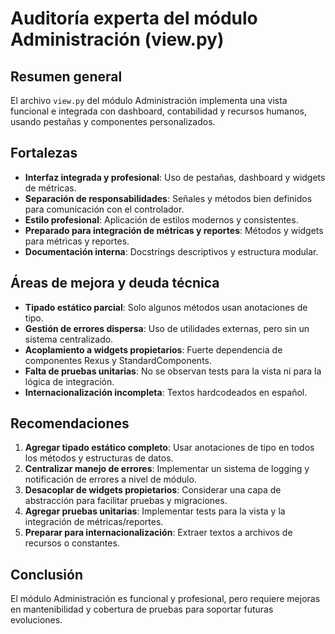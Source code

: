 # Auditoría experta del módulo Administración (view.py)

## Resumen general
El archivo `view.py` del módulo Administración implementa una vista funcional e integrada con dashboard, contabilidad y recursos humanos, usando pestañas y componentes personalizados.

## Fortalezas
- **Interfaz integrada y profesional**: Uso de pestañas, dashboard y widgets de métricas.
- **Separación de responsabilidades**: Señales y métodos bien definidos para comunicación con el controlador.
- **Estilo profesional**: Aplicación de estilos modernos y consistentes.
- **Preparado para integración de métricas y reportes**: Métodos y widgets para métricas y reportes.
- **Documentación interna**: Docstrings descriptivos y estructura modular.

## Áreas de mejora y deuda técnica
- **Tipado estático parcial**: Solo algunos métodos usan anotaciones de tipo.
- **Gestión de errores dispersa**: Uso de utilidades externas, pero sin un sistema centralizado.
- **Acoplamiento a widgets propietarios**: Fuerte dependencia de componentes Rexus y StandardComponents.
- **Falta de pruebas unitarias**: No se observan tests para la vista ni para la lógica de integración.
- **Internacionalización incompleta**: Textos hardcodeados en español.

## Recomendaciones
1. **Agregar tipado estático completo**: Usar anotaciones de tipo en todos los métodos y estructuras de datos.
2. **Centralizar manejo de errores**: Implementar un sistema de logging y notificación de errores a nivel de módulo.
3. **Desacoplar de widgets propietarios**: Considerar una capa de abstracción para facilitar pruebas y migraciones.
4. **Agregar pruebas unitarias**: Implementar tests para la vista y la integración de métricas/reportes.
5. **Preparar para internacionalización**: Extraer textos a archivos de recursos o constantes.

## Conclusión
El módulo Administración es funcional y profesional, pero requiere mejoras en mantenibilidad y cobertura de pruebas para soportar futuras evoluciones.
